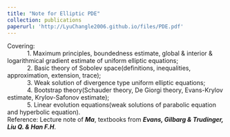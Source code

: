 ```yaml
---
title: "Note for Elliptic PDE"
collection: publications
paperurl: 'http://LyuChangle2006.github.io/files/PDE.pdf'
---
```


Covering: <br>
    1. Maximum principles, boundedness estimate, global & interior & logarithmical gradient estimate of uniform elliptic equations; <br>
    2. Basic theory of Sobolev space(definitions, inequalities, approximation, extension, trace); <br>
    3. Weak solution of divergence type uniform elliptic equations; <br>
    4. Bootstrap theory(Schauder theory, De Giorgi theory, Evans-Krylov estimate, Krylov-Safonov estimate); <br>
    5. Linear evolution equations(weak solutions of parabolic equation and hyperbolic equation). <br>
Reference: Lecture note of ***Ma***, textbooks from ***Evans, Gilbarg & Trudinger, Liu Q. & Han F.H***.
